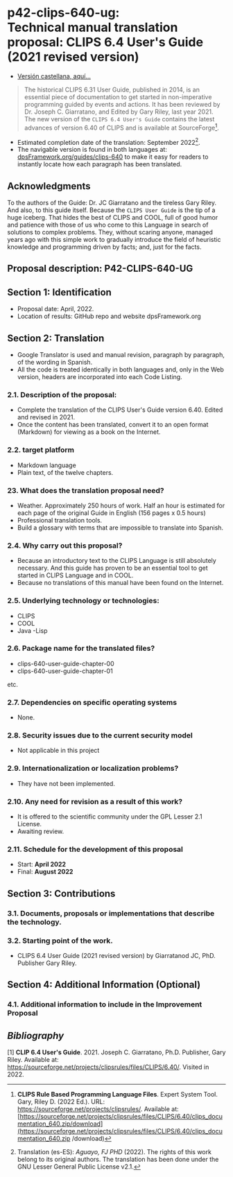 # p42-clips-640-ug: <br> Technical manual translation proposal: CLIPS 6.4 User's Guide (2021 revised version)

- [Versión castellana, aquí...](README.md)

> The historical CLIPS 6.31 User Guide, published in 2014, is an essential piece of documentation to get started in non-imperative programming guided by events and actions. It has been reviewed by Dr. Joseph C. Giarratano, and Edited by Gary Riley, last year 2021. The new version of the `CLIPS 6.4 User's Guide` contains the latest advances of version 6.40 of CLIPS and is available at SourceForge[^1].

- Estimated completion date of the translation: September 2022[^translator].
- The navigable version is found in both languages at: [dpsFramework.org/guides/clips-640](https://dpsframework.org/guides/clips-640/clips-640-user-guide-chapter-00_en.html ) to make it easy for readers to instantly locate how each paragraph has been translated.



## Acknowledgments
To the authors of the Guide: Dr. JC Giarratano and the tireless Gary Riley. And also, to this guide itself. Because the `CLIPS User Guide` is the tip of a huge iceberg. That hides the best of CLIPS and COOL, full of good humor and patience with those of us who come to this Language in search of solutions to complex problems. They, without scaring anyone, managed years ago with this simple work to gradually introduce the field of heuristic knowledge and programming driven by facts; and, just for the facts.




## Proposal description: P42-CLIPS-640-UG
  

## Section 1: Identification
- Proposal date: April, 2022.
- Location of results: GitHub repo and website dpsFramework.org

## Section 2: Translation
- Google Translator is used and manual revision, paragraph by paragraph, of the wording in Spanish.
- All the code is treated identically in both languages and, only in the Web version, headers are incorporated into each Code Listing.

### 2.1. Description of the proposal:

- Complete the translation of the CLIPS User's Guide version 6.40. Edited and revised in 2021.
- Once the content has been translated, convert it to an open format (Markdown) for viewing as a book on the Internet.

### 2.2. target platform
- Markdown language
- Plain text, of the twelve chapters.


###  23. What does the translation proposal need?
- Weather. Approximately 250 hours of work. Half an hour is estimated for each page of the original Guide in English (156 pages x 0.5 hours)
- Professional translation tools.
- Build a glossary with terms that are impossible to translate into Spanish.


### 2.4. Why carry out this proposal?
- Because an introductory text to the CLIPS Language is still absolutely necessary. And this guide has proven to be an essential tool to get started in CLIPS Language and in COOL.
- Because no translations of this manual have been found on the Internet.



### 2.5. Underlying technology or technologies:
- CLIPS
- COOL
- Java
-Lisp


### 2.6. Package name for the translated files?
- clips-640-user-guide-chapter-00
- clips-640-user-guide-chapter-01


etc.






### 2.7. Dependencies on specific operating systems
-  None.





### 2.8. Security issues due to the current security model
- Not applicable in this project






### 2.9. Internationalization or localization problems?
- They have not been implemented.





### 2.10. Any need for revision as a result of this work?
- It is offered to the scientific community under the GPL Lesser 2.1 License.
- Awaiting review.





### 2.11. Schedule for the development of this proposal
- Start: **April 2022**
- Final: **August 2022**






## Section 3: Contributions


### 3.1. Documents, proposals or implementations that describe the technology.




### 3.2. Starting point of the work.
- CLIPS 6.4 User Guide (2021 revised version) by Giarratanod JC, PhD. Publisher Gary Riley.



## Section 4: Additional Information (Optional)


### 4.1. Additional information to include in the Improvement Proposal



##  _Bibliography_

[1] **CLIP 6.4 User's Guide**. 2021. Joseph C. Giarratano, Ph.D. Publisher, Gary Riley. Available at: <https://sourceforge.net/projects/clipsrules/files/CLIPS/6.40/>. Visited in 2022.



[^1]: **CLIPS Rule Based Programming Language Files**. Expert System Tool. Gary, Riley D. (2022 Ed.). URL: https://sourceforge.net/projects/clipsrules/. Available at: [https://sourceforge.net/projects/clipsrules/files/CLIPS/6.40/clips_documentation_640.zip/download](https://sourceforge.net/projects/clipsrules/files/CLIPS/6.40/clips_documentation_640.zip /download)

[^translator]: Translation (es-ES): _Aguayo, FJ PHD_ (2022). The rights of this work belong to its original authors. The translation has been done under the GNU Lesser General Public License v2.1.
